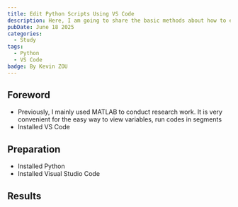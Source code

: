 ```yaml
---
title: Edit Python Scripts Using VS Code
description: Here, I am going to share the basic methods about how to edit Python scripts using VS Code.
pubDate: June 18 2025
categories:
  - Study
tags:
  - Python
  - VS Code
badge: By Kevin ZOU
---
```


## Foreword
- Previously, I mainly used MATLAB to conduct research work. It is very convenient for the easy way to view variables, run codes in segments
- Installed VS Code

## Preparation
- Installed Python
- Installed Visual Studio Code

## Results






